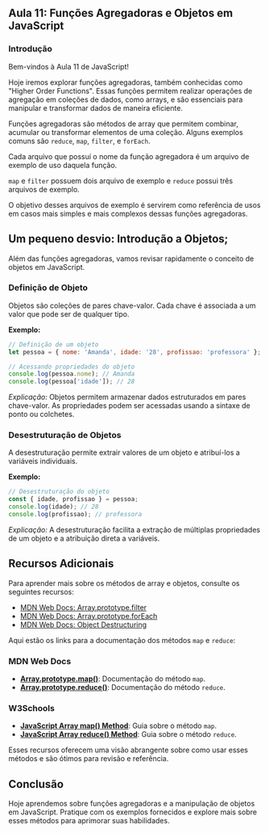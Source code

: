 ## Aula 11: Funções Agregadoras e Objetos em JavaScript

### Introdução

Bem-vindos à Aula 11 de JavaScript!

Hoje iremos explorar funções agregadoras, também conhecidas como "Higher Order Functions". Essas funções permitem realizar operações de agregação em coleções de dados, como arrays, e são essenciais para manipular e transformar dados de maneira eficiente.

Funções agregadoras são métodos de array que permitem combinar, acumular ou transformar elementos de uma coleção. Alguns exemplos comuns são `reduce`, `map`, `filter`, e `forEach`.

Cada arquivo que possuí o nome da função agregadora é um arquivo de exemplo de uso daquela função.

`map` e `filter` possuem dois arquivo de exemplo e `reduce` possui três arquivos de exemplo.

O objetivo desses arquivos de exemplo é servirem como referência de usos em casos mais simples e mais complexos dessas funções agregadoras.


## Um pequeno desvio: Introdução a Objetos;

Além das funções agregadoras, vamos revisar rapidamente o conceito de objetos em JavaScript.

### Definição de Objeto

Objetos são coleções de pares chave-valor. Cada chave é associada a um valor que pode ser de qualquer tipo.

**Exemplo:**

```javascript
// Definição de um objeto
let pessoa = { nome: 'Amanda', idade: '28', profissao: 'professora' };

// Acessando propriedades do objeto
console.log(pessoa.nome); // Amanda
console.log(pessoa['idade']); // 28
```

*Explicação:* Objetos permitem armazenar dados estruturados em pares chave-valor. As propriedades podem ser acessadas usando a sintaxe de ponto ou colchetes.

### Desestruturação de Objetos

A desestruturação permite extrair valores de um objeto e atribuí-los a variáveis individuais.

**Exemplo:**

```javascript
// Desestruturação do objeto
const { idade, profissao } = pessoa;
console.log(idade); // 28
console.log(profissao); // professora
```

*Explicação:* A desestruturação facilita a extração de múltiplas propriedades de um objeto e a atribuição direta a variáveis.

## Recursos Adicionais

Para aprender mais sobre os métodos de array e objetos, consulte os seguintes recursos:

- [MDN Web Docs: Array.prototype.filter](https://developer.mozilla.org/en-US/docs/Web/JavaScript/Reference/Global_Objects/Array/filter)
- [MDN Web Docs: Array.prototype.forEach](https://developer.mozilla.org/en-US/docs/Web/JavaScript/Reference/Global_Objects/Array/forEach)
- [MDN Web Docs: Object Destructuring](https://developer.mozilla.org/en-US/docs/Web/JavaScript/Reference/Operators/Destructuring_assignment)



Aqui estão os links para a documentação dos métodos `map` e `reduce`:

### MDN Web Docs

- **[Array.prototype.map()](https://developer.mozilla.org/en-US/docs/Web/JavaScript/Reference/Global_Objects/Array/map)**: Documentação do método `map`.
- **[Array.prototype.reduce()](https://developer.mozilla.org/en-US/docs/Web/JavaScript/Reference/Global_Objects/Array/reduce)**: Documentação do método `reduce`.

### W3Schools

- **[JavaScript Array map() Method](https://www.w3schools.com/js/js_array_map.asp)**: Guia sobre o método `map`.
- **[JavaScript Array reduce() Method](https://www.w3schools.com/js/js_array_reduce.asp)**: Guia sobre o método `reduce`.

Esses recursos oferecem uma visão abrangente sobre como usar esses métodos e são ótimos para revisão e referência.

## Conclusão

Hoje aprendemos sobre funções agregadoras e a manipulação de objetos em JavaScript. Pratique com os exemplos fornecidos e explore mais sobre esses métodos para aprimorar suas habilidades.
```
